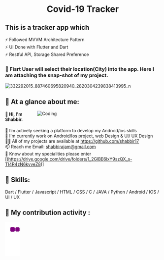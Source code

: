 # <h1 align="center">Covid-19 Tracker</h1>
## This is a tracker app which<br>
⚡ Followed MVVM Architecture Pattern<br>
⚡ UI Done with Flutter and Dart<br>
⚡ Restful API, Storage Shared Preference<br>

### 🌱 Fisrt User will select their location(City) into the app. Here I am attaching the snap-shot of my project.
![332292015_887460695820940_2820304239838413995_n](https://user-images.githubusercontent.com/68172428/221104163-aa98c6c8-6c3a-45b2-82b8-a87310d90afd.png)







## 💫 At a glance about me:
<img align="right" alt="Coding" width="400" src="https://media.tenor.com/NOYF3f82b_gAAAAC/programmer.gif">

#### 👋 Hi, I'm Shabbir.

🔭 I’m actively seeking a platform to develop my Android/ios skills<br>🌱 I'm currently work on Android/Ios project, web Design & UI/ UX Design<br>👨‍💻 All of my projects are available at https://github.com/shabbir17<br>📫 Reach me Email: shabbirajam@gmail.com <br>📄 Know about my specialities please enter [(https://drive.google.com/drive/folders/1_2GlBE6lxY9szQX_s-TI4R4zN6kvveZ8)]<br>

## 💫 Skills: 
Dart / Flutter / Javascript /  HTML / CSS / C / JAVA / Python / Android / IOS / UI / UX


## 🌱 My contribution activity : 
![snake gif](https://github.com/shabbir17/shabbir17/blob/output/github-contribution-grid-snake.gif)


